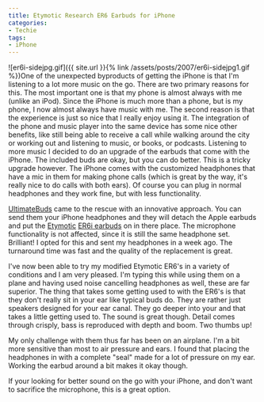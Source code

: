 ```yaml
---
title: Etymotic Research ER6 Earbuds for iPhone
categories:
- Techie
tags:
- iPhone
---
```


![er6i-sidejpg.gif]({{ site.url }}{% link /assets/posts/2007/er6i-sidejpg1.gif %})One of the unexpected byproducts of getting the iPhone is that I'm listening to a lot more music on the go. There are two primary reasons for this. The most important one is that my phone is almost always with me (unlike an iPod). Since the iPhone is much more than a phone, but is my phone, I now almost always have music with me. The second reason is that the experience is just so nice that I really enjoy using it. The integration of the phone and music player into the same device has some nice other benefits, like still being able to receive a call while walking around the city or working out and listening to music, or books, or podcasts.
Listening to more music I decided to do an upgrade of the earbuds that come with the iPhone. The included buds are okay, but you can do better. This is a tricky upgrade however. The iPhone comes with the customized headphones that have a mic in them for making phone calls (which is great by the way, it's really nice to do calls with both ears). Of course you can plug in normal headphones and they work fine, but with less functionality.

[UltimateBuds](http://www.ultimatebuds.com/) came to the rescue with an innovative approach. You can send them your iPhone headphones and they will detach the Apple earbuds and put the [Etymotic](http://www.etymotic.com/) [ER6i earbuds](http://www.etymotic.com/ephp/er6i.aspx) on in there place. The microphone functionality is not affected, since it is still the same headphone set. Brilliant! I opted for this and sent my headphones in a week ago. The turnaround time was fast and the quality of the replacement is great.

I've now been able to try my modified Etymotic ER6's in a variety of conditions and I am very pleased. I'm typing this while using them on a plane and having used noise cancelling headphones as well, these are far superior. The thing that takes some getting used to with the ER6's is that they don't really sit in your ear like typical buds do. They are rather just speakers designed for your ear canal. They go deeper into your and that takes a little getting used to. The sound is great though. Detail comes through crisply, bass is reproduced with depth and boom. Two thumbs up!

My only challenge with them thus far has been on an airplane. I'm a bit more sensitive than most to air pressure and ears. I found that placing the headphones in with a complete "seal" made for a lot of pressure on my ear. Working the earbud around a bit makes it okay though.

If your looking for better sound on the go with your iPhone, and don't want to sacrifice the microphone, this is a great option.
